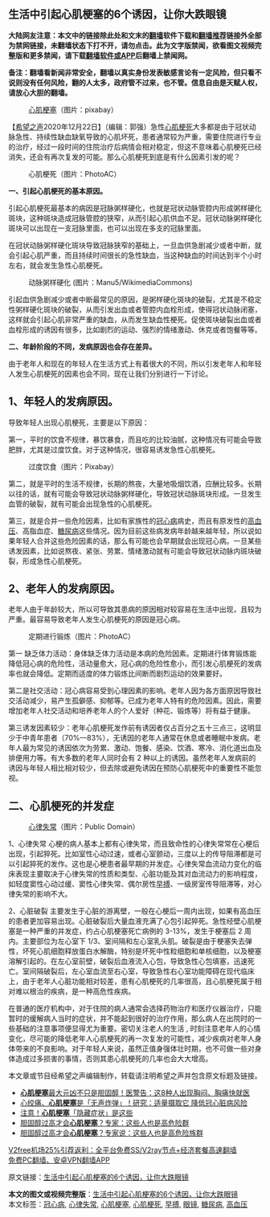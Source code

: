  <h2>生活中引起心肌梗塞的6个诱因，让你大跌眼镜</h2> <p class="notice"><b>大陆网友注意：本文中的链接除此处和文末的<a href="https://github.com/bannedbook/fanqiang" >翻墙</a>软件下载和<a href="https://github.com/killgcd/justmysocks/blob/master/README.md">翻墙推荐</a>链接外全部为禁网链接，未翻墙状态下打不开，请勿点击。此为文字版禁闻，欲看图文视频完整版和更多禁闻，请下载<a href="https://github.com/bannedbook/fanqiang">翻墙软件或APP</a>后翻墙上禁闻网。</p><p>备注：翻墙看新闻非常安全，翻墙以真实身份发表敏感言论有一定风险，但只看不说则没有任何风险，翻的人太多，政府管不过来，也不管。信息自由是天赋人权，请放心大胆的翻墙。</b></p>  <div class="entry"> <figure><figcaption><a href="https://www.bannedbook.org/bnews/tag/%E5%BF%83%E8%82%8C%E6%A2%97%E5%A1%9E/" class="st_tag internal_tag" rel="tag" title="标签 心肌梗塞 下的日志">心肌梗塞</a>（图片：pixabay）</figcaption></figure> <p>【<span class='wp_keywordlink_affiliate'><a href="https://www.soundofhope.org" title="希望之声" target="_blank">希望之声</a></span>2020年12月22日】（编辑：郭强）急性<a href="https://www.bannedbook.org/bnews/tag/%e5%bf%83%e8%82%8c%e6%a2%97%e6%ad%bb/" class="st_tag internal_tag" rel="tag" title="标签 心肌梗死 下的日志">心肌梗死</a>大多都是由于冠状动脉急性、持续性缺血缺氧导致的心肌坏死，患者通常较为严重，需要住院进行专业的治疗，经过一段时间的住院治疗后病情会相对稳定，但这不意味着心肌梗死已经消失，还会有再次复发的可能。那么心肌梗死到底是有什么因素引发的呢？</p> <figure><figcaption>心肌梗死（图片：PhotoAC）</figcaption></figure> <p><strong>一、引起心肌梗死的基本原因。</strong></p> <p>引起心肌梗死最基本的病因是冠脉粥样硬化，也就是冠状动脉管腔内形成粥样硬化斑块，这种斑块造成冠脉管腔的狭窄，从而引起心肌供血不足。冠状动脉粥样硬化斑块可以出现在一支冠脉里面，也可以出现在多支的冠脉里面。</p> <p>在冠状动脉粥样硬化斑块导致冠脉狭窄的基础上，一旦血供急剧减少或者中断，就会引起心肌严重，而且持续时间很长的急性缺血，当这种缺血的时间达到半个小时左右，就会发生急性心肌梗死。</p> <figure><figcaption>动脉粥样硬化&nbsp;(图片：Manu5/WikimediaCommons)</figcaption></figure> <p>引起血供急剧减少或者中断最常见的原因，是粥样硬化斑块的破裂，尤其是不稳定性粥样硬化斑块的破裂，从而引发出血或者管腔内血栓形成，使得冠状动脉闭塞，这样就会引起心肌非常严重的缺血，从而发生缺血性梗死。促使斑块破裂出血或者血栓形成的诱因有很多，比如剧烈的运动、强烈的情绪激动、休克或者饱餐等等。</p>  <p><strong>二、年龄阶段的不同，发病原因也会存在差异。</strong></p> <p>由于老年人和现在的年轻人在生活方式上有着很大的不同，所以引发老年人和年轻人发生心肌梗死的因素也会不同，现在让我们分别进行一下讨论。</p> <h2>1、年轻人的发病原因。</h2> <p>导致年轻人出现心肌梗死，主要是以下原因：</p> <p>第一，平时的饮食不规律，暴饮暴食，而且吃的比较油腻，这种情况有可能会导致肥胖，尤其是过度饮食。对于这种情况，很容易诱发急性心肌梗死。</p> <figure><figcaption>过度饮食（图片：Pixabay）</figcaption></figure> <p>第二，就是平时的生活不规律，长期的熬夜，大量地吸烟饮酒，应酬比较多。长期以往的话，就有可能会导致冠状动脉粥样硬化，导致冠状动脉斑块形成。一旦发生血管的破裂，就有可能会出现急性的心肌梗死。</p>  <p>第三，就是合并一些危险因素，比如有家族性的<a href="https://www.bannedbook.org/bnews/tag/%E5%86%A0%E5%BF%83%E7%97%85/" class="st_tag internal_tag" rel="tag" title="标签 冠心病 下的日志">冠心病</a>病史，而且有原发性的<a href="https://www.bannedbook.org/bnews/tag/%e9%ab%98%e8%a1%80%e5%8e%8b/" class="st_tag internal_tag" rel="tag" title="标签 高血压 下的日志">高血压</a>、高脂血症、<a href="https://www.bannedbook.org/bnews/tag/%e7%b3%96%e5%b0%bf%e7%97%85/" class="st_tag internal_tag" rel="tag" title="标签 糖尿病 下的日志">糖尿病</a>这些情况。因为目前这些病发病年龄越来越年轻，所以说如果年轻人合并这些危险因素的话，那么有可能也会早期就会出现冠心病。一旦某些诱发因素，比如说熬夜、紧张、劳累、情绪激动就有可能会导致冠状动脉内斑块破裂，形成急性心肌梗死。</p> <h2>2、老年人的发病原因。</h2> <p>老年人由于年龄较大，所以可导致其患病的原因相对较容易在生活中出现，且较为严重。最容易导致老年人发生心肌梗死的原因是冠心病。</p> <figure><figcaption>定期进行锻炼（图片：PhotoAC）</figcaption></figure> <p>第一 缺乏体力活动：身体缺乏体力活动是本病的危险因素。定期进行体育锻炼能降低冠心病的危险性，活动量愈大，冠心病的危险性愈小，而引发心肌梗死的发病率也就会降低。定期而适度的体力锻炼比间断而剧烈运动的效果要好。</p> <p>第二是社交活动：冠心病容易受到心理因素的影响。老年人因为各方面原因导致社交活动减少，易产生孤僻感、抑郁等。已成为老年人特有的危险因素。因此，需要增加老年人社交活动和培养老年人的个人爱好（种花、锻炼等）将有益于健康。</p> <p>第三诱发因素较少：老年心肌梗死发作前有诱因者仅占百分之五十三点三，这明显少于中青年患者（70%—83%），无诱因的老年人通常在休息或者睡眠中发病。老年人最为常见的诱因依次为劳累、激动、饱餐、感染、饮酒、寒冷、消化道出血及排便用力等。有大多数的老年人同时会有 2 种以上的诱因。虽然老年人发病前的诱因与年轻人相比相对较少，但去除或避免诱因在预防心肌梗死中的重要性不能忽视。</p>  <h2>二、心肌梗死的并发症</h2> <figure><figcaption><a href="https://www.bannedbook.org/bnews/tag/%e5%bf%83%e5%be%8b%e5%a4%b1%e5%b8%b8/" class="st_tag internal_tag" rel="tag" title="标签 心律失常 下的日志">心律失常</a>（图片：Public Domain）</figcaption></figure> <p>1、心律失常 心梗的病人基本上都有心律失常，而且致命性的心律失常常在心梗后出现，引起猝死。比如室性心动过速，或者心室颤动，三度以上的传导阻滞都是可以引起猝死的发作。这也是心梗患者最早期的并发症。心律失常血流动力变化的临床表现主要取决于心律失常的性质和类型、心脏功能及其对血流动力的影响程度，如轻度窦性心动过缓、窦性心律失常、偶尔房性<a href="https://www.bannedbook.org/bnews/tag/%e6%97%a9%e6%90%8f/" class="st_tag internal_tag" rel="tag" title="标签 早搏 下的日志">早搏</a>、一级房室传导阻滞等，对心律失常的影响不大。</p> <p>2、心脏破裂 主要发生于心脏的游离壁，一般在心梗后一周内出现，如果有高血压的患者更加容易出现。心脏破裂后大量血液充满了心包引起猝死。急性经壁心肌梗塞是一种严重的并发症，约占心肌梗塞死亡病例的 3-13%，发生于梗塞后 2 周内。主要部位为左心室下 1/3、室间隔和左心室乳头肌。破裂是由于梗塞失去弹性，坏死心肌细胞释放蛋白水解酶，特别是坏死中性粒细胞和单核细胞，以及梗塞溶解引起的。在左心室前壁，破裂后血液流入心包，导致急性心包填塞，迅速死亡。室间隔破裂后，左心室血流至右心室，导致急性右心室功能障碍在现代临床上，由于老年人心脏功能相对较差，患有心肌梗死的几率很高，且心肌梗死属于相对难以根治的疾病，是一种高危性疾病。</p> <p>在普通的医疗机构中，对于住院的病人通常会选择药物治疗和医疗仪器治疗，只能暂时的缓解病人当时的症状，并不能起到很好的治疗作用，那么病人在出院时的一些基础的注意事项便显得尤为重要。密切关注老人的生活 , 时刻注意老年人的心情变化，尽可能的降低老年人心肌梗死的再一次复发的可能性，减少疾病对老年人身体带来的不良影响。对于年轻人来说，虽然正值身强体壮时期，也不可做一些对身体造成过多损害的事情，否则其患心肌梗死的几率也会大大增高。</p> <p>本文章或节目经希望之声编辑制作，转载请注明希望之声并包含原文标题及链接。</p> <ul class='op-related-articles' title='相关阅读'> <li><a href='https://www.bannedbook.org/bnews/health/20201201/1439878.html' target='_blank'><b>心肌梗塞</b>最大元凶不只是胆固醇！医警告：这8种人出现胸闷、胸痛快就医</a></li> <li><a href='https://www.bannedbook.org/bnews/health/20201128/1438478.html' target='_blank'>心绞痛、<b>心肌梗塞</b>是「无声炸弹」！研究：适量摄取它 降低冠心脏病风险</a></li> <li><a href='https://www.bannedbook.org/bnews/comments/20201123/1435788.html' target='_blank'>注意！<b>心肌梗塞</b>「隐藏症状」是这些</a></li> <li><a href='https://www.bannedbook.org/bnews/health/20201121/1434721.html' target='_blank'>胆固醇过高才会<b>心肌梗塞</b>？专家：这些人也是高危险群</a></li> <li><a href='https://www.bannedbook.org/bnews/comments/20201116/1431930.html' target='_blank'>胆固醇过高才会<b>心肌梗塞</b>？专家说：这些人也是高危险族群</a></li> </ul> <p class="texttj"> <a href="https://www.bannedbook.org/forum23/topic22702.html" target="_blank">V2free机场25%引荐返利：全平台免费SS/V2ray节点+经济套餐高速翻墙</a><br/> <a href="https://github.com/bannedbook/fanqiang/wiki/%E7%A6%81%E9%97%BB%E7%BD%91%E5%AE%89%E5%8D%93%E7%BF%BB%E5%A2%99%E6%96%B0%E9%97%BBAPP" target="_blank">免费PC翻墙、安卓VPN翻墙APP</a></p><p>原文链接：<a class="src_link"  href="https://www.soundofhope.org/post/451531" target="_blank">生活中引起心肌梗塞的6个诱因，让你大跌眼镜</a></p> <a name='sharetosocial'></a>       <div><b>本文的图文或视频完整版</b>：<a href='https://www.bannedbook.org/bnews/comments/20201222/1452835.html'>生活中引起心肌梗塞的6个诱因，让你大跌眼镜</a></div>  </div><!--END ENTRY--> <div class="postfooter"> <div>本文标签：<a href="https://www.bannedbook.org/bnews/tag/%E5%86%A0%E5%BF%83%E7%97%85/" rel="tag">冠心病</a>, <a href="https://www.bannedbook.org/bnews/tag/%e5%bf%83%e5%be%8b%e5%a4%b1%e5%b8%b8/" rel="tag">心律失常</a>, <a href="https://www.bannedbook.org/bnews/tag/%E5%BF%83%E8%82%8C%E6%A2%97%E5%A1%9E/" rel="tag">心肌梗塞</a>, <a href="https://www.bannedbook.org/bnews/tag/%e5%bf%83%e8%82%8c%e6%a2%97%e6%ad%bb/" rel="tag">心肌梗死</a>, <a href="https://www.bannedbook.org/bnews/tag/%e6%97%a9%e6%90%8f/" rel="tag">早搏</a>, <a href="https://www.bannedbook.org/bnews/tag/%e7%9c%bc%e9%95%9c/" rel="tag">眼镜</a>, <a href="https://www.bannedbook.org/bnews/tag/%e7%b3%96%e5%b0%bf%e7%97%85/" rel="tag">糖尿病</a>, <a href="https://www.bannedbook.org/bnews/tag/%e9%ab%98%e8%a1%80%e5%8e%8b/" rel="tag">高血压</a></div>  </div><!--END POSTFOOTER--> 
